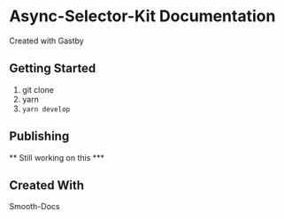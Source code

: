 # Async-Selector-Kit Documentation

Created with Gastby

## Getting Started

1. git clone
2. yarn
3. `yarn develop`

## Publishing

** Still working on this \***

## Created With

Smooth-Docs
